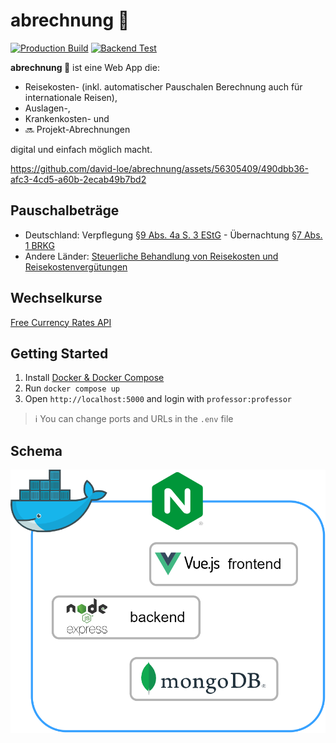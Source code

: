 # abrechnung 🧾

[![Production Build](https://github.com/david-loe/abrechnung/actions/workflows/production-build.yml/badge.svg)](https://github.com/david-loe/abrechnung/actions/workflows/production-build.yml)
[![Backend Test](https://github.com/david-loe/abrechnung/actions/workflows/backend-test.yml/badge.svg)](https://github.com/david-loe/abrechnung/actions/workflows/backend-test.yml)

**abrechnung 🧾** ist eine Web App die:
- Reisekosten- (inkl. automatischer Pauschalen Berechnung auch für internationale Reisen),
- Auslagen-,
- Krankenkosten- und
- 🔜 Projekt-Abrechnungen

digital und einfach möglich macht.

https://github.com/david-loe/abrechnung/assets/56305409/490dbb36-afc3-4cd5-a60b-2ecab49b7bd2

## Pauschalbeträge

- Deutschland: Verpflegung [§9 Abs. 4a S. 3 EStG](https://www.gesetze-im-internet.de/estg/__9.html) - Übernachtung [§7 Abs. 1 BRKG](https://www.gesetze-im-internet.de/brkg_2005/__7.html)
- Andere Länder: [Steuerliche Behandlung von Reisekosten und Reisekostenvergütungen](https://www.bundesfinanzministerium.de/Content/DE/Downloads/BMF_Schreiben/Steuerarten/Lohnsteuer/2022-11-23-steuerliche-behandlung-reisekosten-reisekostenverguetungen-2023.pdf)

## Wechselkurse

[Free Currency Rates API](https://github.com/fawazahmed0/currency-api)

## Getting Started

1. Install [Docker & Docker Compose](https://docs.docker.com/engine/install/)
2. Run `docker compose up`
3. Open `http://localhost:5000` and login with `professor:professor`

> ℹ You can change ports and URLs in the `.env` file

## Schema

![Schema](schema.png)
